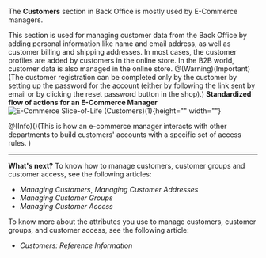 The **Customers** section in Back Office is mostly used by E-Commerce managers.

This section is used for managing customer data from the Back Office by adding personal information like name and email address, as well as customer billing and shipping addresses. In most cases, the customer profiles are added by customers in the online store. In the B2B world, customer data is also managed in the online store.
@(Warning)(Important)(The customer registration can be completed only by the customer by setting up the password for the account (either by following the link sent by email or by clicking the reset password button in the shop).)
**Standardized flow of actions for an E-Commerce Manager**
![E-Commerce Slice-of-Life \(Customers\)\(1\)](https://cdn.document360.io/9fafa0d5-d76f-40c5-8b02-ab9515d3e879/Images/Documentation/E-Commerce%20Slice-of-Life%20%28Customers%29%281%29.png){height="" width=""}

@(Info)()(This is how an e-commerce manager interacts with other departments to build customers' accounts with a specific set of access rules. )
***
**What's next?**
To know how to manage customers, customer groups and customer access, see the following articles:

* _Managing Customers_, _Managing Customer Addresses_
* _Managing Customer Groups_
* _Managing Customer Access_

To know more about the attributes you use to manage customers, customer groups, and customer access, see the following article:

* _Customers: Reference Information_